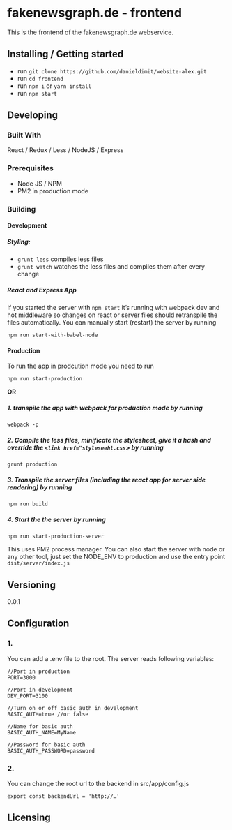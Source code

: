# fakenewsgraph.de - frontend

This is the frontend of the fakenewsgraph.de webservice.

## Installing / Getting started

- run `git clone https://github.com/danieldimit/website-alex.git`
- run `cd frontend`
- run `npm i` or `yarn install`
- run `npm start`

## Developing

### Built With
React / Redux / Less / NodeJS / Express

### Prerequisites
- Node JS / NPM
- PM2 in production mode



### Building

#### Development
##### Styling:

- `grunt less` compiles less files
- `grunt watch` watches the less files and compiles them after every change

##### React and Express App
If you started the server with `npm start` it’s running with webpack dev and hot middleware so changes on react or server files should retranspile the files automatically. You can manually start (restart) the server by running

`npm run start-with-babel-node`

#### Production
To run the app in prodcution mode you need to run

`npm run start-production`

**OR**

##### 1. transpile the app with webpack for production mode by running

`webpack -p`

##### 2. Compile the less files, minificate the stylesheet, give it a hash and override the `<link href="styleseeht.css`> by running

`grunt production`

##### 3. Transpile the server files (including the react app for server side rendering) by running

`npm run build`

##### 4. Start the the server by running

`npm run start-production-server`

This uses PM2 process manager. You can also start the server with node or any other tool, just set the NODE_ENV to production and use the entry point `dist/server/index.js`

## Versioning

0.0.1


## Configuration

### 1.
You can add a .env file to the root. The server reads following variables:

```
//Port in production
PORT=3000

//Port in development
DEV_PORT=3100

//Turn on or off basic auth in development
BASIC_AUTH=true //or false

//Name for basic auth
BASIC_AUTH_NAME=MyName

//Password for basic auth
BASIC_AUTH_PASSWORD=password
```

### 2.
You can change the root url to the backend in src/app/config.js

```
export const backendUrl = 'http://…'
```

## Licensing


